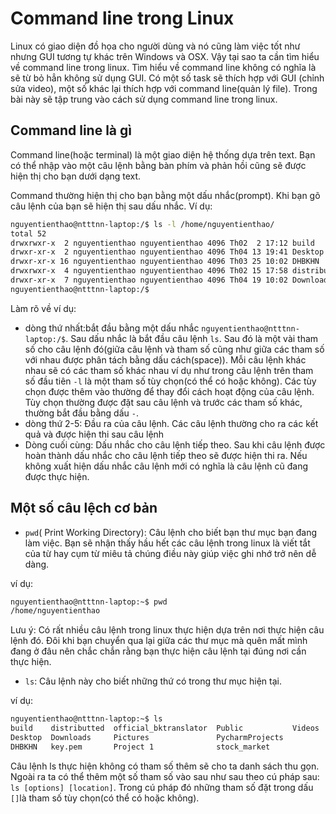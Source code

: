 # Command line trong Linux

Linux có giao diện đồ họa cho người dùng và nó cũng làm việc tốt như nhưng GUI tương tự khác trên Windows và OSX. Vậy tại sao ta cần tìm hiểu về command line trong linux. Tìm hiểu về command line không có nghĩa là sẽ từ bỏ hẳn không sử dụng GUI. Có một số task sẽ thích hợp với GUI (chỉnh sửa video), một số khác lại thích hợp với command line(quản lý file). Trong bài này sẽ tập trung vào cách sử dụng command line trong linux.

## Command line là gì

Command line(hoặc terminal) là một giao diện hệ thống dựa trên text. Bạn có thể nhập vào một câu lệnh bằng bàn phím và phản hồi cũng sẽ được hiện thị cho bạn dưới dạng text.

Command thường hiện thị cho bạn bằng một dấu nhắc(prompt). Khi bạn gõ câu lệnh của bạn sẽ hiện thị sau dấu nhắc. Ví dụ:

```sh
nguyentienthao@ntttnn-laptop:/$ ls -l /home/nguyentienthao/
total 52
drwxrwxr-x  2 nguyentienthao nguyentienthao 4096 Th02  2 17:12 build
drwxr-xr-x  2 nguyentienthao nguyentienthao 4096 Th04 13 19:41 Desktop
drwxr-xr-x 16 nguyentienthao nguyentienthao 4096 Th03 25 10:02 DHBKHN
drwxrwxr-x  4 nguyentienthao nguyentienthao 4096 Th02 15 17:58 distributted
drwxr-xr-x  7 nguyentienthao nguyentienthao 4096 Th04 19 10:02 Downloads
nguyentienthao@ntttnn-laptop:/$ 
```

Làm rõ về ví dụ:

- dòng thứ nhất:bắt đầu bằng một dấu nhắc `nguyentienthao@ntttnn-laptop:/$`. Sau dấu nhắc là bắt đầu câu lệnh `ls`. Sau đó là một vài tham số cho câu lệnh đó(giữa câu lệnh và tham số cũng như giữa các tham số với nhau được phân tách bằng dấu cách(space)). Mỗi câu lệnh khác nhau sẽ có các tham số khác nhau ví dụ như trong câu lệnh trên tham số đầu tiên `-l` là một tham số tùy chọn(có thể có hoặc không). Các tùy chọn được thêm vào thường để thay đổi cách hoạt động của câu lệnh. Tùy chọn thường được đặt sau câu lệnh và trước các tham số khác, thường bắt đầu bằng dấu `-`.
- dòng thứ 2-5: Đầu ra của câu lệnh. Các câu lệnh thường cho ra các kết quả và được hiện thi sau câu lệnh
- Dòng cuối cùng: Dấu nhắc cho câu lệnh tiếp theo. Sau khi câu lệnh được hoàn thành dấu nhắc cho câu lệnh tiếp theo sẽ được hiện thi ra. Nếu không xuất hiện dấu nhắc câu lệnh mới có nghĩa là câu lệnh cũ đang được thực hiện.

## Một số câu lệch cơ bản

- `pwd`( Print Working Directory): Câu lệnh cho biết bạn thư mục bạn đang làm việc. Bạn sẽ nhận thấy hầu hết các câu lệnh trong linux là viết tắt của từ hay cụm từ miêu tả chúng điều này giúp việc ghi nhớ trở nên dễ dàng.

ví dụ:

```sh
nguyentienthao@ntttnn-laptop:~$ pwd
/home/nguyentienthao

```

Lưu ý: Có rất nhiều câu lệnh trong linux thực hiện dựa trên nơi thực hiện câu lệnh đó. Đôi khi bạn chuyển qua lại giữa các thư mục mà quên mất mình đang ở đâu nên chắc chắn rằng bạn thực hiện câu lệnh tại đúng nơi cần thực hiện.

- `ls`: Câu lệnh này cho biết những thứ có trong thư mục hiện tại.

ví dụ:

```sh
nguyentienthao@ntttnn-laptop:~$ ls
build    distributted  official_bktranslator  Public           Videos
Desktop  Downloads     Pictures               PycharmProjects
DHBKHN   key.pem       Project 1              stock_market

```

Câu lệnh ls thực hiện không có tham số thêm sẽ cho ta danh sách thu gọn. Ngoài ra ta có thể thêm một số tham số vào sau như sau theo cú pháp sau: `ls [options] [location]`. Trong cú pháp đó những tham số đặt trong dấu `[]`là tham số tùy chọn(có thể có hoặc không).
